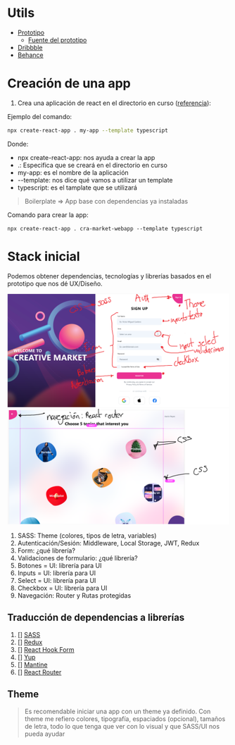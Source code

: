 # Utils

- [Prototipo](https://xd.adobe.com/view/426530b5-8af3-4fdb-92e8-8b2389019481-1736/screen/269f203e-4a99-4cf4-8da9-1b5a46f05e3b/specs/)
  - [Fuente del prototipo](https://dribbble.com/shots/13914253-Adobe-XD-Playoff-Done)
- [Dribbble](https://dribbble.com/)
- [Behance](https://www.behance.net/)

# Creación de una app

1. Crea una aplicación de react en el directorio en curso ([referencia](https://create-react-app.dev/docs/adding-typescript/)):

Ejemplo del comando:

```bash
npx create-react-app . my-app --template typescript
```

Donde:

- npx create-react-app: nos ayuda a crear la app
- .: Especifica que se creará en el directorio en curso
- my-app: es el nombre de la aplicación
- --template: nos dice qué vamos a utilizar un template
- typescript: es el tamplate que se utilizará

> Boilerplate => App base con dependencias ya instaladas

Comando para crear la app:

```
npx create-react-app . cra-market-webapp --template typescript
```

# Stack inicial

Podemos obtener dependencias, tecnologías y librerías basados en el prototipo que nos dé UX/Diseño.

<img src="./images/cra01-pantalla1.png" width="600">
<img src="./images/cra01-pantalla2.png" width="600">

1. SASS: Theme (colores, tipos de letra, variables)
2. Autenticación/Sesión: Middleware, Local Storage, JWT, Redux
3. Form: ¿qué librería?
4. Validaciones de formulario: ¿qué librería?
5. Botones = UI: librería para UI
6. Inputs = UI: librería para UI
7. Select = UI: librería para UI
8. Checkbox = UI: librería para UI
9. Navegación: Router y Rutas protegidas

## Traducción de dependencias a librerías

1. [] [SASS](https://create-react-app.dev/docs/adding-a-sass-stylesheet/)
2. [] [Redux](https://react-redux.js.org/introduction/getting-started)
3. [] [React Hook Form](https://react-hook-form.com/)
4. [] [Yup](https://www.npmjs.com/package/yup)
5. [] [Mantine](https://mantine.dev/)
6. [] [React Router](https://reactrouter.com/)

## Theme

> Es recomendable iniciar una app con un theme ya definido. Con theme me refiero colores, tipografía, espaciados (opcional), tamaños de letra, todo lo que tenga que ver con lo visual y que SASS/UI nos pueda ayudar
